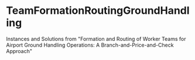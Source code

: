 # TeamFormationRoutingGroundHandling


Instances and Solutions from "Formation and Routing of Worker Teams for Airport Ground Handling Operations: A Branch-and-Price-and-Check Approach"
